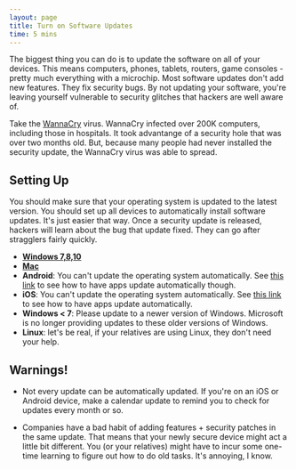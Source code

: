 ```yaml
---
layout: page
title: Turn on Software Updates
time: 5 mins
---
```

The biggest thing you can do is to update the software on all of your devices. This means computers, phones, tablets, routers, game consoles - pretty much everything with a microchip. Most software updates don't add new features. They fix security bugs. By not updating your software, you're leaving yourself vulnerable to security glitches that hackers are well aware of.

Take the [WannaCry][wannacry] virus. WannaCry infected over 200K computers, including those in hospitals. It took advantange of a security hole that was over two months old. But, because many people had never installed the security update, the WannaCry virus was able to spread.

## Setting Up
You should make sure that your operating system is updated to the latest version.  You should set up all devices to automatically install software updates. It's just easier that way. Once a security update is released, hackers will learn about the bug that update fixed. They can go after stragglers fairly quickly.

* [**Windows 7,8,10**][windows]
* [**Mac**][mac]
* **Android**: You can't update the operating system automatically. See [this link][android-apps] to see how to have apps update automatically though.
* **iOS**: You can't update the operating system automatically. See [this link][ios-apps] to see how to have apps update automatically.
* **Windows < 7**: Please update to a newer version of Windows. Microsoft is no longer providing updates to these older versions of Windows.
* **Linux**: let's be real, if your relatives are using Linux, they don't need your help.

## Warnings!
* Not every update can be automatically updated. If you're on an iOS or Android device, make a calendar update to remind you to check for updates every month or so.

* Companies have a bad habit of adding features + security patches in the same update. That means that your newly secure device might act a little bit different. You (or your relatives) might have to incur some one-time learning to figure out how to do old tasks. It's annoying, I know.

[wannacry]: https://en.wikipedia.org/wiki/WannaCry_ransomware_attack
[windows]: https://support.microsoft.com/en-us/help/12373/windows-update-faq
[mac]: https://support.apple.com/kb/PH25532?locale=en_US
[android-apps]: https://support.google.com/googleplay/answer/113412?hl=en
[ios-apps]: https://support.apple.com/en-us/HT202180
